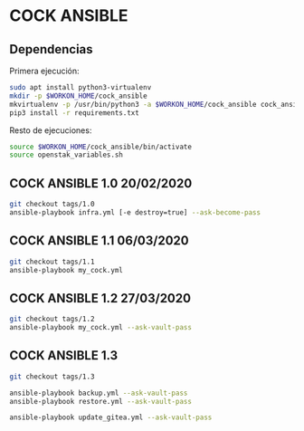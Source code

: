 # COCK ANSIBLE

## Dependencias

Primera ejecución:

```bash
sudo apt install python3-virtualenv
mkdir -p $WORKON_HOME/cock_ansible
mkvirtualenv -p /usr/bin/python3 -a $WORKON_HOME/cock_ansible cock_ansible
pip3 install -r requirements.txt
```

Resto de ejecuciones:

```bash
source $WORKON_HOME/cock_ansible/bin/activate
source openstak_variables.sh
```

## COCK ANSIBLE 1.0 20/02/2020

```bash
git checkout tags/1.0
ansible-playbook infra.yml [-e destroy=true] --ask-become-pass
```

## COCK ANSIBLE 1.1 06/03/2020

```bash
git checkout tags/1.1
ansible-playbook my_cock.yml
```

## COCK ANSIBLE 1.2 27/03/2020

```bash
git checkout tags/1.2
ansible-playbook my_cock.yml --ask-vault-pass
```

## COCK ANSIBLE 1.3

```bash
git checkout tags/1.3

ansible-playbook backup.yml --ask-vault-pass
ansible-playbook restore.yml --ask-vault-pass

ansible-playbook update_gitea.yml --ask-vault-pass
```
